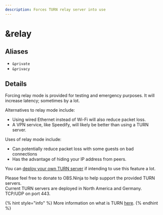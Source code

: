 ```yaml
---
description: Forces TURN relay server into use
---
```


# \&relay

## Aliases

* `&private`
* `&privacy`

## Details

Forcing relay mode is provided for testing and emergency purposes. It will increase latency; sometimes by a lot.

Alternatives to relay mode include:

* Using wired Ethernet instead of Wi-Fi will also reduce packet loss.
* A VPN service, like Speedify, will likely be better than using a TURN server.

Uses of relay mode include:

* Can potentially reduce packet loss with some guests on bad connections
* Has the advantage of hiding your IP address from peers.

You can [deploy your own TURN server](https://github.com/steveseguin/obsninja/blob/master/turnserver.md) if intending to use this feature a lot.

Please feel free to donate to OBS.Ninja to help support the provided TURN servers.\
Current TURN servers are deployed in North America and Germany.\
TCP/UDP on port 443.

{% hint style="info" %}
More information on what is TURN [here](https://en.wikipedia.org/wiki/Traversal\_Using\_Relays\_around\_NAT).
{% endhint %}
